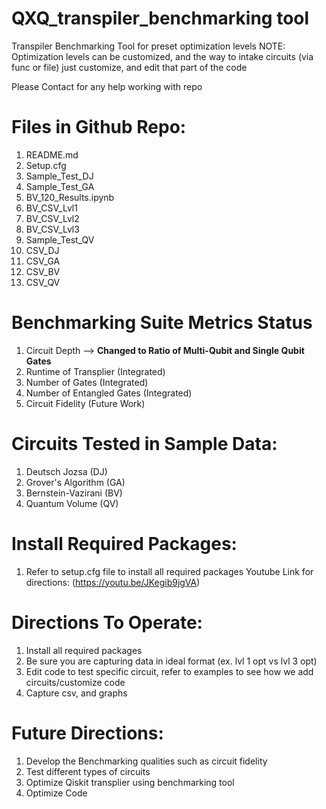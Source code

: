 # QXQ_transpiler_benchmarking tool
Transpiler Benchmarking Tool for preset optimization levels
NOTE: Optimization levels can be customized, and the way to intake circuits (via func or file) just customize, and edit that part of the code

Please Contact for any help working with repo
  
  # Files in Github Repo:
  1. README.md
  2. Setup.cfg
  3. Sample_Test_DJ
  4. Sample_Test_GA
  5. BV_120_Results.ipynb
  6. BV_CSV_Lvl1
  7. BV_CSV_Lvl2
  8. BV_CSV_Lvl3
  9. Sample_Test_QV
  10. CSV_DJ
  11. CSV_GA
  12. CSV_BV
  13. CSV_QV

# Benchmarking Suite Metrics Status #
  1. Circuit Depth --> **Changed to Ratio of Multi-Qubit and Single Qubit Gates**
  2. Runtime of Transplier (Integrated)
  3. Number of Gates (Integrated)
  4. Number of Entangled Gates (Integrated)
  5. Circuit Fidelity (Future Work)

# Circuits Tested in Sample Data: #
1. Deutsch Jozsa (DJ)
2. Grover's Algorithm (GA)
3. Bernstein-Vazirani (BV)
4. Quantum Volume (QV)

# Install Required Packages: #
1. Refer to setup.cfg file to install all required packages
   Youtube Link for directions: (https://youtu.be/JKegib9jgVA)

# Directions To Operate: #
1. Install all required packages
2. Be sure you are capturing data in ideal format (ex. lvl 1 opt vs lvl 3 opt)
3. Edit code to test specific circuit, refer to examples to see how we add circuits/customize code
4. Capture csv, and graphs

# Future Directions: #
1. Develop the Benchmarking qualities such as circuit fidelity
3. Test different types of circuits
4. Optimize Qiskit transplier using benchmarking tool
5. Optimize Code
